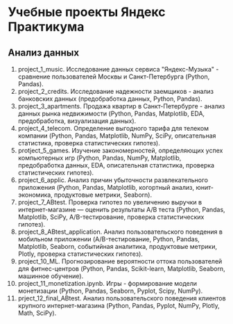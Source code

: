 # Учебные проекты Яндекс Практикума
## Анализ данных

1. project_1_music. Исследование данных сервиса "Яндекс-Музыка" - сравнение пользователей Москвы и Санкт-Петербурга (Python, Pandas).
2. project_2_credits. Исследование надежности заемщиков - анализ банковских данных (предобработка данных, Python, Pandas).
3. project_3_apartments. Продажа квартир в Санкт-Петербурге - анализ данных рынка недвижимости (Python, Pandas, Matplotlib, EDA, предобработка, визуализация данных).
4. project_4_telecom. Определение выгодного тарифа для телеком компании (Python, Pandas, Matplotlib, NumPy, SciPy, описательная статистика, проверка статистических гипотез).
5. protject_5_games. Изучение закономерностей, определяющих успех компьютерных игр (Python, Pandas, NumPy, Matplotlib, предобработка данных, EDA, описательная статистика, проверка статистических гипотез).
6. project_6_applic. Анализ причин убыточности развлекательного приложения (Python, Pandas, Matplotlib, когортный анализ, юнит-экономика, продуктовые метрики, Seaborn).
7. project_7_ABtest. Проверка гипотез по увеличению выручки в интернет-магазине — оценить результаты A/B теста (Python, Pandas, Matplotlib, SciPy, A/B-тестирование, проверка статистических гипотез).
8. project_8_ABtest_application. Анализ пользовательского поведения в мобильном приложении (A/B-тестирование, Python, Pandas, Matplotlib, Seaborn, событийная аналитика, продуктовые метрики, Plotly, проверка статистических гипотез).
9. project_10_ML. Прогнозирование вероятности оттока пользователей для фитнес-центров (Python, Pandas, Scikit-learn, Matplotlib, Seaborn, машинное обучение).
10. project_11_monetization.ipynb. Игры - формирование модели монетизации (Python, Pandas, Seaborn, Pyplot, Scipy, NumPy).
11. prject_12_final_ABtest. Анализ пользовательского поведения клиентов крупного интернет-магазина (Python, Pandas, Pyplot, NumPy, Plotly, Math, SciPy).
